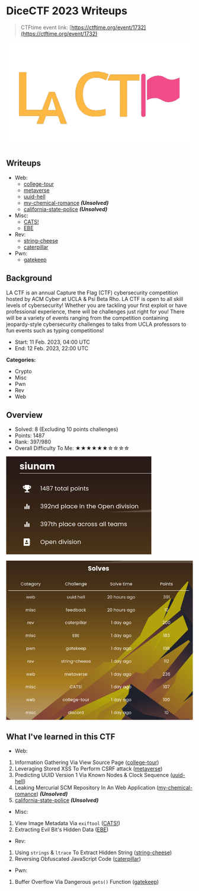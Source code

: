 # DiceCTF 2023 Writeups

> CTFtime event link: [https://ctftime.org/event/1732](https://ctftime.org/event/1732)

![](https://raw.githubusercontent.com/siunam321/CTF-Writeups/main/LA-CTF-2023/images/banner.gif)

## Writeups

- Web:
	- [college-tour](https://siunam321.github.io/ctf/LA-CTF-2023/Web/college-tour/)
	- [metaverse](https://siunam321.github.io/ctf/LA-CTF-2023/Web/metaverse/)
	- [uuid-hell](https://siunam321.github.io/ctf/LA-CTF-2023/Web/uuid-hell/)
	- [my-chemical-romance](https://siunam321.github.io/ctf/LA-CTF-2023/Web/my-chemical-romance/) ***(Unsolved)***
	- [california-state-police](https://siunam321.github.io/ctf/LA-CTF-2023/Web/california-state-police/) ***(Unsolved)***
- Misc:
	- [CATS!](https://siunam321.github.io/ctf/LA-CTF-2023/Misc/CATS!/)
	- [EBE](https://siunam321.github.io/ctf/LA-CTF-2023/Misc/EBE/)
- Rev:
	- [string-cheese](https://siunam321.github.io/ctf/LA-CTF-2023/Rev/string-cheese/)
	- [caterpillar](https://siunam321.github.io/ctf/LA-CTF-2023/Rev/caterpillar/)
- Pwn:
	- [gatekeep](https://siunam321.github.io/ctf/LA-CTF-2023/Pwn/gatekeep/)

## Background

LA CTF is an annual Capture the Flag (CTF) cybersecurity competition hosted by ACM Cyber at UCLA & Psi Beta Rho. LA CTF is open to all skill levels of cybersecurity! Whether you are tackling your first exploit or have professional experience, there will be challenges just right for you! There will be a variety of events ranging from the competition containing jeopardy-style cybersecurity challenges to talks from UCLA professors to fun events such as typing competitions!

- Start: 11 Feb. 2023, 04:00 UTC
- End: 12 Feb. 2023, 22:00 UTC

**Categories:**

- Crypto
- Misc
- Pwn
- Rev
- Web

## Overview

- Solved: 8 (Excluding 10 points challenges)
- Points: 1487
- Rank: 397/980
- Overall Difficulty To Me: ★★★★★★☆☆☆☆

![](https://raw.githubusercontent.com/siunam321/CTF-Writeups/main/LA-CTF-2023/images/score.png)

![](https://raw.githubusercontent.com/siunam321/CTF-Writeups/main/LA-CTF-2023/images/solves.png)

## What I've learned in this CTF

- Web:
1. Information Gathering Via View Source Page ([college-tour](https://siunam321.github.io/ctf/LA-CTF-2023/Web/college-tour/))
2. Leveraging Stored XSS To Perform CSRF attack ([metaverse](https://siunam321.github.io/ctf/LA-CTF-2023/Web/metaverse/))
3. Predicting UUID Version 1 Via Known Nodes & Clock Sequence ([uuid-hell](https://siunam321.github.io/ctf/LA-CTF-2023/Web/uuid-hell/))
4. Leaking Mercurial SCM Repository In An Web Application ([my-chemical-romance](https://siunam321.github.io/ctf/LA-CTF-2023/Web/my-chemical-romance/)) ***(Unsolved)***
5. [california-state-police](https://siunam321.github.io/ctf/LA-CTF-2023/Web/california-state-police/) ***(Unsolved)***
- Misc:
1. View Image Metadata Via `exiftool` ([CATS!](https://siunam321.github.io/ctf/LA-CTF-2023/Misc/CATS!/))
2. Extracting Evil Bit's Hidden Data ([EBE](https://siunam321.github.io/ctf/LA-CTF-2023/Misc/EBE/))
- Rev:
1. Using `strings` & `ltrace` To Extract Hidden String ([string-cheese](https://siunam321.github.io/ctf/LA-CTF-2023/Rev/string-cheese/))
2. Reversing Obfuscated JavaScript Code ([caterpillar](https://siunam321.github.io/ctf/LA-CTF-2023/Rev/caterpillar/))
- Pwn:
1. Buffer Overflow Via Dangerous `gets()` Function ([gatekeep](https://siunam321.github.io/ctf/LA-CTF-2023/Pwn/gatekeep/))